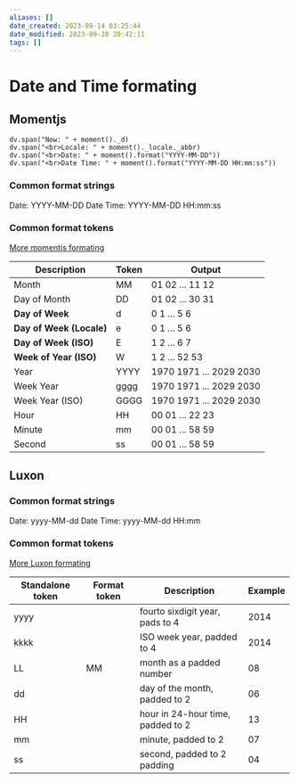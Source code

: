 ```yaml
---
aliases: []
date_created: 2023-09-14 03:25:44
date_modified: 2023-09-20 20:42:11
tags: []
---
```


# Date and Time formating

## Momentjs

```dataviewjs
dv.span("Now: " + moment()._d)
dv.span("<br>Locale: " + moment()._locale._abbr)
dv.span("<br>Date: " + moment().format("YYYY-MM-DD"))
dv.span("<br>Date Time: " + moment().format("YYYY-MM-DD HH:mm:ss"))
```

### Common format strings

Date: YYYY-MM-DD
Date Time: YYYY-MM-DD HH:mm:ss

### Common format tokens

[More momentjs formating](https://momentjscom.readthedocs.io/en/latest/moment/04-displaying/01-format/)

| Description              | Token | Output                  |
| ------------------------ | ----- | ----------------------- |
| Month                    | MM    | 01 02 ... 11 12         |
| Day of Month             | DD    | 01 02 ... 30 31         |
| **Day of Week**          | d     | 0 1 ... 5 6             |
| **Day of Week (Locale)** | e     | 0 1 ... 5 6             |
| **Day of Week (ISO)**    | E     | 1 2 ... 6 7             |
| **Week of Year (ISO)**   | W     | 1 2 ... 52 53           |
| Year                     | YYYY  | 1970 1971 ... 2029 2030 |
| Week Year                | gggg  | 1970 1971 ... 2029 2030 |
| Week Year (ISO)          | GGGG  | 1970 1971 ... 2029 2030 |
| Hour                     | HH    | 00 01 ... 22 23         |
| Minute                   | mm    | 00 01 ... 58 59         |
| Second                   | ss    | 00 01 ... 58 59         |

## Luxon

### Common format strings

Date: yyyy-MM-dd
Date Time: yyyy-MM-dd HH:mm

### Common format tokens

[More Luxon formating](https://moment.github.io/luxon/#/formatting)

| Standalone token | Format token | Description                         | Example |
| ---------------- | ------------ | ----------------------------------- | ------- |
| yyyy             |              | fourto sixdigit year, pads to 4 | 2014    |
| kkkk             |              | ISO week year, padded to 4          | 2014    |
| LL               | MM           | month as a padded number            | 08      |
| dd               |              | day of the month, padded to 2       | 06      |
| HH               |              | hour in 24-hour time, padded to 2   | 13      |
| mm               |              | minute, padded to 2                 | 07      |
| ss               |              | second, padded to 2 padding         | 04      |
